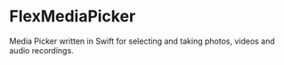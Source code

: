 # FlexMediaPicker
Media Picker written in Swift for selecting and taking photos, videos and audio recordings.
